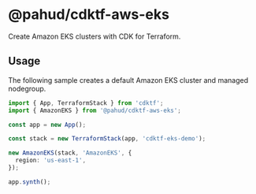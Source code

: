 # @pahud/cdktf-aws-eks

Create Amazon EKS clusters with CDK for Terraform.

## Usage

The following sample creates a default Amazon EKS cluster and managed nodegroup.

```ts
import { App, TerraformStack } from 'cdktf';
import { AmazonEKS } from '@pahud/cdktf-aws-eks';

const app = new App();

const stack = new TerraformStack(app, 'cdktf-eks-demo');

new AmazonEKS(stack, 'AmazonEKS', {
  region: 'us-east-1',
});

app.synth();
```
